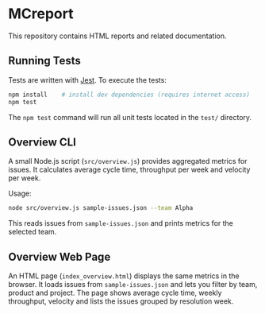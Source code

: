 # MCreport

This repository contains HTML reports and related documentation.

## Running Tests

Tests are written with [Jest](https://jestjs.io/). To execute the tests:

```bash
npm install    # install dev dependencies (requires internet access)
npm test
```

The `npm test` command will run all unit tests located in the `test/` directory.

## Overview CLI

A small Node.js script (`src/overview.js`) provides aggregated metrics for issues.
It calculates average cycle time, throughput per week and velocity per week.

Usage:
```bash
node src/overview.js sample-issues.json --team Alpha
```
This reads issues from `sample-issues.json` and prints metrics for the selected team.

## Overview Web Page

An HTML page (`index_overview.html`) displays the same metrics in the browser.
It loads issues from `sample-issues.json` and lets you filter by team, product
and project. The page shows average cycle time, weekly throughput, velocity and
lists the issues grouped by resolution week.
